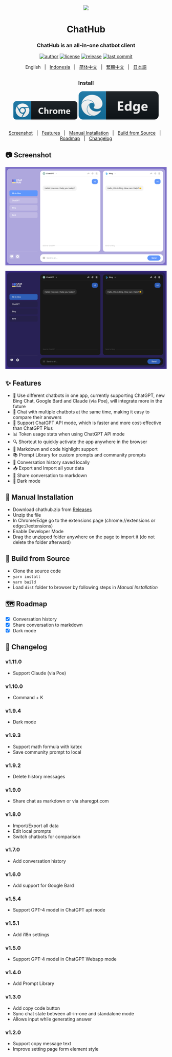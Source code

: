 <p align="center">
    <img src="./src/assets/icon.png" width="150">
</p>

<h1 align="center">ChatHub</h1>

<div align="center">

### ChatHub is an all-in-one chatbot client

[![author][author-image]][author-url]
[![license][license-image]][license-url]
[![release][release-image]][release-url]
[![last commit][last-commit-image]][last-commit-url]

English &nbsp;&nbsp;|&nbsp;&nbsp; [Indonesia](README_IN.md) &nbsp;&nbsp;|&nbsp;&nbsp; [简体中文](README_ZH-CN.md) &nbsp;&nbsp;|&nbsp;&nbsp; [繁體中文](README_ZH-TW.md) &nbsp;&nbsp;|&nbsp;&nbsp; [日本語](README_JA.md)

##

### Install

<a href="https://chrome.google.com/webstore/detail/chathub-all-in-one-chatbo/iaakpnchhognanibcahlpcplchdfmgma?utm_source=website"><img src="./src/assets/chrome_button_icon.png" width="200" alt="Get ChatHub for Chromium"></a>
<a href="https://microsoftedge.microsoft.com/addons/detail/chathub-allinone-chat/kdlmggoacmfoombiokflpeompajfljga"><img src="./src/assets/edge_button_icon.png" width="250" alt="Get ChatHub for Microsoft Edge"></a>

##

[Screenshot](#-screenshot) &nbsp;&nbsp;|&nbsp;&nbsp; [Features](#-features) &nbsp;&nbsp;|&nbsp;&nbsp; [Manual Installation](#-manual-installation) &nbsp;&nbsp;|&nbsp;&nbsp; [Build from Source](#-build-from-source) &nbsp;&nbsp;|&nbsp;&nbsp; [Roadmap](#%EF%B8%8F-roadmap) &nbsp;&nbsp;|&nbsp;&nbsp; [Changelog](#-changelog)

[author-image]: https://img.shields.io/badge/author-wong2-blue.svg
[author-url]: https://github.com/wong2
[license-image]: https://img.shields.io/github/license/chathub-dev/chathub?color=blue
[license-url]: https://github.com/chathub-dev/chathub/blob/main/LICENSE
[release-image]: https://img.shields.io/github/v/release/chathub-dev/chathub?color=blue
[release-url]: https://github.com/chathub-dev/chathub/releases/latest
[last-commit-image]: https://img.shields.io/github/last-commit/chathub-dev/chathub?label=last%20commit
[last-commit-url]: https://github.com/chathub-dev/chathub/commits

</div>

##

## 📷 Screenshot

![Screenshot](screenshots/extension.png?raw=true)

![Screenshot (Dark Mode)](screenshots/dark.png?raw=true)

## ✨ Features

- 🤖 Use different chatbots in one app, currently supporting ChatGPT, new Bing Chat, Google Bard and Claude (via Poe), will integrate more in the future
- 💬 Chat with multiple chatbots at the same time, making it easy to compare their answers
- 🚀 Support ChatGPT API mode, which is faster and more cost-effective than ChatGPT Plus
- 📊 Token usage stats when using ChatGPT API mode
- 🔍 Shortcut to quickly activate the app anywhere in the browser
- 🎨 Markdown and code highlight support
- 📚 Prompt Library for custom prompts and community prompts
- 💾 Conversation history saved locally
- 📥 Export and Import all your data
- 🔗 Share conversation to markdown
- 🌙 Dark mode

## 🔧 Manual Installation

- Download chathub.zip from [Releases](https://github.com/chathub-dev/chathub/releases)
- Unzip the file
- In Chrome/Edge go to the extensions page (chrome://extensions or edge://extensions)
- Enable Developer Mode
- Drag the unzipped folder anywhere on the page to import it (do not delete the folder afterward)

## 🔨 Build from Source

- Clone the source code
- `yarn install`
- `yarn build`
- Load `dist` folder to browser by following steps in _Manual Installation_

## 🗺️ Roadmap

- [x] Conversation history
- [x] Share conversation to markdown
- [x] Dark mode

## 📜 Changelog

### v1.11.0

- Support Claude (via Poe)

### v1.10.0

- Command + K

### v1.9.4

- Dark mode

### v1.9.3

- Support math formula with katex
- Save community prompt to local

### v1.9.2

- Delete history messages

### v1.9.0

- Share chat as markdown or via sharegpt.com

### v1.8.0

- Import/Export all data
- Edit local prompts
- Switch chatbots for comparison

### v1.7.0

- Add conversation history

### v1.6.0

- Add support for Google Bard

### v1.5.4

- Support GPT-4 model in ChatGPT api mode

### v1.5.1

- Add i18n settings

### v1.5.0

- Support GPT-4 model in ChatGPT Webapp mode

### v1.4.0

- Add Prompt Library

### v1.3.0

- Add copy code button
- Sync chat state between all-in-one and standalone mode
- Allows input while generating answer

### v1.2.0

- Support copy message text
- Improve setting page form element style
